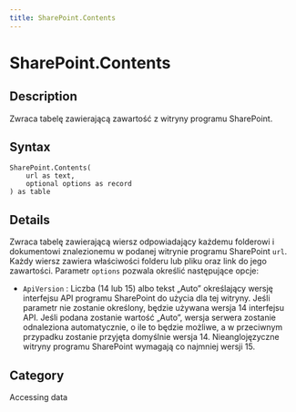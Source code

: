 ```yaml
---
title: SharePoint.Contents
---
```


# SharePoint.Contents


## Description

Zwraca tabelę zawierającą zawartość z witryny programu SharePoint.


## Syntax

```powerquery
SharePoint.Contents(
    url as text,
    optional options as record
) as table
```


## Details

Zwraca tabelę zawierającą wiersz odpowiadający każdemu folderowi i dokumentowi znalezionemu w podanej witrynie programu SharePoint <code>url</code>. Każdy wiersz zawiera właściwości folderu lub pliku oraz link do jego zawartości. Parametr <code>options</code> pozwala określić następujące opcje:    <ul><li><code>ApiVersion</code> : Liczba (14 lub 15) albo tekst „Auto” określający wersję interfejsu API programu SharePoint do użycia dla tej witryny. Jeśli parametr nie zostanie określony, będzie używana wersja 14 interfejsu API. Jeśli podana zostanie wartość „Auto”, wersja serwera zostanie odnaleziona automatycznie, o ile to będzie możliwe, a w przeciwnym przypadku zostanie przyjęta domyślnie wersja 14. Nieanglojęzyczne witryny programu SharePoint wymagają co najmniej wersji 15.</li></ul>    



## Category
Accessing data
